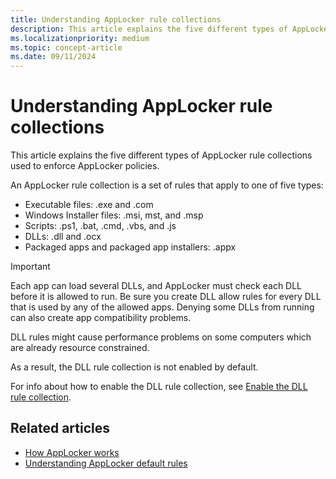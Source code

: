 ```yaml
---
title: Understanding AppLocker rule collections
description: This article explains the five different types of AppLocker rule collections used to enforce AppLocker policies.
ms.localizationpriority: medium
ms.topic: concept-article
ms.date: 09/11/2024
---
```


# Understanding AppLocker rule collections

This article explains the five different types of AppLocker rule collections used to enforce AppLocker policies.

An AppLocker rule collection is a set of rules that apply to one of five types:

- Executable files: .exe and .com
- Windows Installer files: .msi, mst, and .msp
- Scripts: .ps1, .bat, .cmd, .vbs, and .js
- DLLs: .dll and .ocx
- Packaged apps and packaged app installers: .appx

> [!IMPORTANT]
> Each app can load several DLLs, and AppLocker must check each DLL before it is allowed to run. Be sure you create DLL allow rules for every DLL that is used by any of the allowed apps. Denying some DLLs from running can also create app compatibility problems.
>
> DLL rules might cause performance problems on some computers which are already resource constrained.
>
> As a result, the DLL rule collection is not enabled by default.

For info about how to enable the DLL rule collection, see [Enable the DLL rule collection](enable-the-dll-rule-collection.md).

## Related articles

- [How AppLocker works](how-applocker-works-techref.md)
- [Understanding AppLocker default rules](understanding-applocker-default-rules.md)
